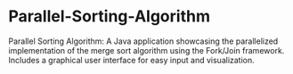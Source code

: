 # Parallel-Sorting-Algorithm
Parallel Sorting Algorithm: A Java application showcasing the parallelized implementation of the merge sort algorithm using the Fork/Join framework. Includes a graphical user interface for easy input and visualization.
